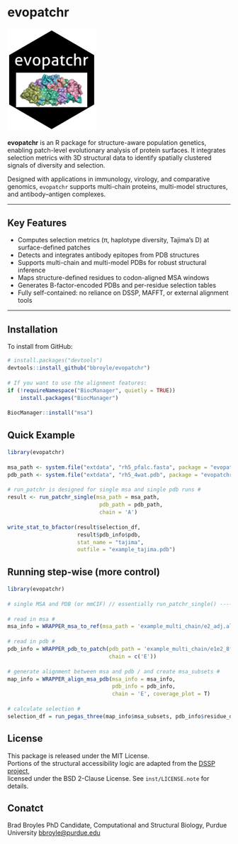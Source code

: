 # evopatchr
<img src="man/figures/evopatchr_hex.png" width="200"/>

**evopatchr** is an R package for structure-aware population genetics, enabling patch-level evolutionary analysis of protein surfaces. It integrates selection metrics with 3D structural data to identify spatially clustered signals of diversity and selection.

Designed with applications in immunology, virology, and comparative genomics, `evopatchr` supports multi-chain proteins, multi-model structures, and antibody–antigen complexes.

---

## Key Features

- Computes selection metrics (π, haplotype diversity, Tajima’s D) at surface-defined patches
- Detects and integrates antibody epitopes from PDB structures
- Supports multi-chain and multi-model PDBs for robust structural inference
- Maps structure-defined residues to codon-aligned MSA windows
- Generates B-factor-encoded PDBs and per-residue selection tables
- Fully self-contained: no reliance on DSSP, MAFFT, or external alignment tools

---

## Installation

To install from GitHub:

```r
# install.packages("devtools")
devtools::install_github("bbroyle/evopatchr")

# If you want to use the alignment features:
if (!requireNamespace("BiocManager", quietly = TRUE))
    install.packages("BiocManager")

BiocManager::install("msa")
```

## Quick Example

```r
library(evopatchr)

msa_path <- system.file("extdata", "rh5_pfalc.fasta", package = "evopatchr")
pdb_path <- system.file("extdata", "rh5_4wat.pdb", package = "evopatchr")

# run_patchr is designed for single msa and single pdb runs #
result <- run_patchr_single(msa_path = msa_path,
                             pdb_path = pdb_path,
                             chain = 'A')

write_stat_to_bfactor(result$selection_df,
                      result$pdb_info$pdb,
                      stat_name = "tajima",
                      outfile = "example_tajima.pdb")
```

## Running step-wise (more control)

```r
library(evopatchr)

# single MSA and PDB (or mmCIF) // essentially run_patchr_single() ----

# read in msa #
msa_info = WRAPPER_msa_to_ref(msa_path = 'example_multi_chain/e2_adj.aln')

# read in pdb #
pdb_info = WRAPPER_pdb_to_patch(pdb_path = 'example_multi_chain/e1e2_8fsj.pdb',
                                chain = c('E'))
  
# generate alignment between msa and pdb / and create msa_subsets #
map_info = WRAPPER_align_msa_pdb(msa_info = msa_info,
                                 pdb_info = pdb_info, 
                                 chain = 'E', coverage_plot = T)
  
# calculate selection #
selection_df = run_pegas_three(map_info$msa_subsets, pdb_info$residue_df)

```

## License

This package is released under the MIT License.  
Portions of the structural accessibility logic are adapted from the [DSSP project](https://github.com/PDB-REDO/dssp),  
licensed under the BSD 2-Clause License. See `inst/LICENSE.note` for details.

## Conatct

Brad Broyles
PhD Candidate, Computational and Structural Biology,
Purdue University
bbroyle@purdue.edu
